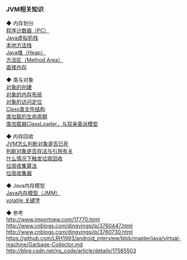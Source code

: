 ### JVM相关知识

◆ 内存划分  
[程序计数器（PC）](memory/pc.md)  
[Java虚拟机栈](memory/stack.md)    
[本地方法栈](memory/native_stack.md)  
[Java堆（Heap）](memory/heap.md)    
[方法区（Method Area）](memory/method_area.md)  
[直接内存](memory/direct_memory.md)  


◆ 类与对象  
[对象的创建](class_loader/create_object.md)  
[对象的内存布局](class_loader/object_info.md)  
[对象的访问定位](class_loader/object_access_location.md)  
[Class类文件结构](class_file_structure/class_file_structure.md)    
[类加载的生命周期](class_load_lifecye/class_load_lifecye.md)  
[类加载器ClassLoader，与双亲委派模型](class_loader/class_loader.md)      


◆ 内存回收  
[JVM怎么判断对象是否已死](gc/class_lifecycle.md)  
[判断对象是否存活与引用有关](gc/reference.md)   
[什么情况下触发垃圾回收](gc/trigger.md)  
[垃圾收集算法](gc/garbage_collection.md)   
[垃圾收集器](gc/garbage_coloector.md)   


◆ Java内存模型  
[Java内存模型（JMM）](jvm_library/jmm_basic_concept.md)  
[volatile 关键字](jvm_library/volatile.md)  


◆ 参考  
http://www.importnew.com/17770.html  
http://www.cnblogs.com/dingyingsi/p/3760447.html  
http://www.cnblogs.com/dingyingsi/p/3760730.html  
https://github.com/LRH1993/android_interview/blob/master/java/virtual-machine/Garbage-Collector.md  
http://blog.csdn.net/ns_code/article/details/17565503  

